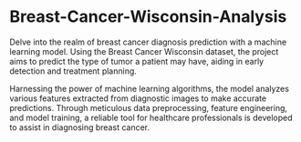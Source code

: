 # Breast-Cancer-Wisconsin-Analysis

Delve into the realm of breast cancer diagnosis prediction with a machine learning model. Using the Breast Cancer Wisconsin dataset, the project aims to predict the type of tumor a patient may have, aiding in early detection and treatment planning.

Harnessing the power of machine learning algorithms, the model analyzes various features extracted from diagnostic images to make accurate predictions. Through meticulous data preprocessing, feature engineering, and model training, a reliable tool for healthcare professionals is developed to assist in diagnosing breast cancer.
